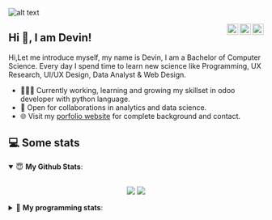 ![alt text](https://github.com/devpws/devpws/blob/main/101.png)

<a href="https://twitter.com/devinps5?lang=en" target="_blank" rel="nofollow"><img align="right" alt="Pratik's Twitter" width="22px" src="https://cdn.jsdelivr.net/npm/simple-icons@v3/icons/twitter.svg" /></a><a href="https://www.linkedin.com/in/devinpws/" target="_blank" rel="nofollow"><img align="right" alt="Pratik's Linkdein" width="22px" src="https://cdn.jsdelivr.net/npm/simple-icons@v3/icons/linkedin.svg" /></a><a href="https://www.instagram.com/dev_pws/?hl=en" target="_blank" rel="nofollow"><img align="right" alt="Pratik's Insta" width="22px" src="https://cdn.jsdelivr.net/npm/simple-icons@v3/icons/instagram.svg" /></a>


## Hi 👋, I am Devin!
Hi,Let me introduce myself, my name is Devin, I am a Bachelor of Computer Science. Every day I spend time to learn new science like Programming, UX Research, UI/UX Design, Data Analyst & Web Design.

- 👨🏽‍💻 Currently working, learning and growing my skillset in odoo developer with python language.
- 🤝 Open for collaborations in analytics and data science.
- 🌐 Visit my [porfolio website](https://upbeat-lumiere-15f30d.netlify.app/#home) for complete background and contact.


## 💻 Some stats

<details open>
 <summary> 😇 <b>My Github Stats</b>: </summary>
<br>
<p align = "center">
  <img src = "https://github-readme-stats.vercel.app/api?username=devpws&show_icons=true&theme=tokyonight&line_height=27">
  <img src = "https://github-readme-stats.vercel.app/api/top-langs/?username=devpws&hide=css,java,html&theme=tokyonight">
</p>

</details>

<details> 
 <summary>🤖 <b>My programming stats</b>: </summary>
<br>




<!--
**devpws/devpws** is a ✨ _special_ ✨ repository because its `README.md` (this file) appears on your GitHub profile.

Here are some ideas to get you started:

- 🔭 I’m currently working on ...
- 🌱 I’m currently learning ...
- 👯 I’m looking to collaborate on ...
- 🤔 I’m looking for help with ...
- 💬 Ask me about ...
- 📫 How to reach me: ...
- 😄 Pronouns: ...
- ⚡ Fun fact: ...
-->
